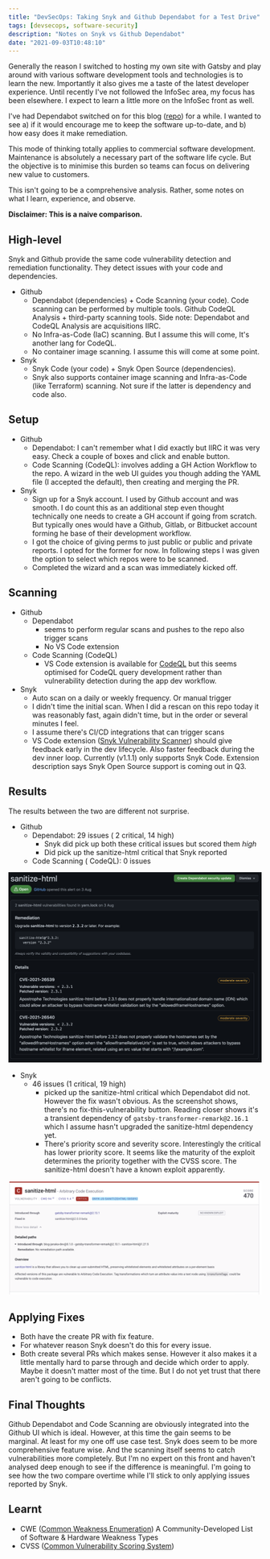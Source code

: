 ```yaml
---
title: "DevSecOps: Taking Snyk and Github Dependabot for a Test Drive"
tags: [devsecops, software-security]
description: "Notes on Snyk vs Github Dependabot"
date: "2021-09-03T10:48:10"
---
```


Generally the reason I switched to hosting my own site with Gatsby and play around with various software development tools and technologies is to learn the new. Importantly it also gives me a taste of the latest developer experience. Until recently I've not followed the InfoSec area, my focus has been elsewhere. I expect to learn a little more on the InfoSec front as well.

I've had Dependabot switched on for this blog ([repo](https://github.com/janaka/blog-janaka-dev)) for a while. I wanted to see a) if it would encourage me to keep the software up-to-date, and b) how easy does it make remediation.

This mode of thinking totally applies to commercial software development. Maintenance is absolutely a necessary part of the software life cycle. But the objective is to minimise this burden so teams can focus on delivering new value to customers.

This isn't going to be a comprehensive analysis. Rather, some notes on what I learn, experience, and observe.

**Disclaimer: This is a naive comparison.**

## High-level

Snyk and Github provide the same code vulnerability detection and remediation functionality. They detect issues with your code and dependencies.

- Github
  - Dependabot (dependencies) + Code Scanning (your code). Code scanning can be performed by multiple tools. Github CodeQL Analysis + third-party scanning tools. Side note: Dependabot and CodeQL Analysis are acquisitions IIRC.
  - No Infra-as-Code (IaC) scanning. But I assume this will come, It's another lang for CodeQL.
  - No container image scanning. I assume this will come at some point.
- Snyk
  - Snyk Code (your code) + Snyk Open Source (dependencies).
  - Snyk also supports container image scanning and Infra-as-Code (like Terraform) scanning. Not sure if the latter is dependency and code also.

## Setup

- Github
  - Dependabot: I can't remember what I did exactly but IIRC it was very easy. Check a couple of boxes and click and enable button.
  - Code Scanning (CodeQL): involves adding a GH Action Workflow to the repo. A wizard in the web UI guides you though adding the YAML file (I accepted the default), then creating and merging the PR.
- Snyk
  - Sign up for a Snyk account. I used by Github account and was smooth. I do count this as an additional step even thought technically one needs to create a GH account if going from scratch. But typically ones would have a Github, Gitlab, or Bitbucket account forming he base of their development workflow.
  - I got the choice of giving perms to just public or public and private reports. I opted for the former for now. In following steps I was given the option to select which repos were to be scanned.
  - Completed the wizard and a scan was immediately kicked off.

## Scanning

- Github
  - Dependabot
    - seems to perform regular scans and pushes to the repo also trigger scans
    - No VS Code extension
  - Code Scanning (CodeQL)
    - VS Code extension is available for [CodeQL](https://marketplace.visualstudio.com/items?itemName=GitHub.vscode-codeql) but this seems optimised for CodeQL query development rather than vulnerability detection during the app dev workflow.
- Snyk
  - Auto scan on a daily or weekly frequency. Or manual trigger
  - I didn't time the initial scan. When I did a rescan on this repo today it was reasonably fast, again didn't time, but in the order or several minutes I feel.
  - I assume there's CI/CD integrations that can trigger scans
  - VS Code extension ([Snyk Vulnerability Scanner](https://marketplace.visualstudio.com/items?itemName=snyk-security.snyk-vulnerability-scanner)) should give feedback early in the dev lifecycle. Also faster feedback during the dev inner loop. Currently (v1.1.1) only supports Snyk Code. Extension description says Snyk Open Source support is coming out in Q3.


## Results

The results between the two are different not surprise.

- Github
  - Dependabot: 29 issues ( 2 critical, 14 high)
    - Snyk did pick up both these critical issues but scored them _high_
    - Did pick up the sanitize-html critical that Snyk reported
  - Code Scanning ( CodeQL): 0 issues

![Dependabot](./2021-09-03-11-42-49.png)

- Snyk
  - 46 issues (1 critical, 19 high)
    - picked up the sanitize-html critical which Dependabot did not. However the fix wasn't obvious. As the screenshot shows, there's no fix-this-vulnerability button. Reading closer shows it's a transient dependency of `gatsby-transformer-remark@2.16.1` which I assume hasn't upgraded the sanitize-html dependency yet.
    - There's priority score and severity score. Interestingly the critical has lower priority score. It seems like the maturity of the exploit determines the priority together with the CVSS score. The sanitize-html doesn't have a known exploit apparently.

![Snyk](./2021-09-03-11-44-25.png)

## Applying Fixes

- Both have the create PR with fix feature.
- For whatever reason Snyk doesn't do this for every issue.
- Both create several PRs which makes sense. However it also makes it a little mentally hard to parse through and decide which order to apply. Maybe it doesn't matter most of the time. But I do not yet trust that there aren't going to be conflicts.

## Final Thoughts

Github Dependabot and Code Scanning are obviously integrated into the Github UI which is ideal. However, at this time the gain seems to be marginal. At least for my one off use case test. Snyk does seem to be more comprehensive feature wise. And the scanning itself seems to catch vulnerabilities more completely. But I'm no expert on this front and haven't analysed deep enough to see if the difference is meaningful. I'm going to see how the two compare overtime while I'll stick to only applying issues reported by Snyk.

## Learnt

- CWE ([Common Weakness Enumeration](https://cwe.mitre.org/index.html)) A Community-Developed List of Software & Hardware Weakness Types
- CVSS ([Common Vulnerability Scoring System](https://www.first.org/cvss/))

